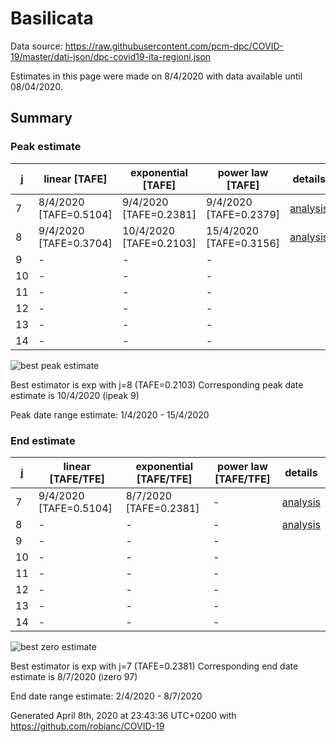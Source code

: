 # Basilicata


Data source: https://raw.githubusercontent.com/pcm-dpc/COVID-19/master/dati-json/dpc-covid19-ita-regioni.json

Estimates in this page were made on 8/4/2020 with data available until 08/04/2020.


## Summary 

### Peak estimate 
|j|linear [TAFE]|exponential [TAFE]|power law [TAFE]|details|
|---|----|-----------|---------|-------|
|7|8/4/2020 [TAFE=0.5104]|9/4/2020 [TAFE=0.2381]|9/4/2020 [TAFE=0.2379]|[analysis](COVID-19_basilicata_j7_2020-04-08.md)|
|8|9/4/2020 [TAFE=0.3704]|10/4/2020 [TAFE=0.2103]|15/4/2020 [TAFE=0.3156]|[analysis](COVID-19_basilicata_j8_2020-04-08.md)|
|9|-|-|-||
|10|-|-|-||
|11|-|-|-||
|12|-|-|-||
|13|-|-|-||
|14|-|-|-||

![best peak estimate](COVID-19_basilicata_j8_2020-04-08.png)

Best estimator is exp with j=8 (TAFE=0.2103)
Corresponding peak date estimate is 10/4/2020 (ipeak 9)


Peak date range estimate: 1/4/2020 - 15/4/2020

### End estimate 
|j|linear [TAFE/TFE]|exponential [TAFE/TFE]|power law [TAFE/TFE]|details|
|---|----|-----------|---------|-------|
|7|9/4/2020 [TAFE=0.5104]|8/7/2020 [TAFE=0.2381]|-|[analysis](COVID-19_basilicata_j7_2020-04-08.md)|
|8|-|-|-|[analysis](COVID-19_basilicata_j8_2020-04-08.md)|
|9|-|-|-||
|10|-|-|-||
|11|-|-|-||
|12|-|-|-||
|13|-|-|-||
|14|-|-|-||

![best zero estimate](COVID-19_basilicata_j7_2020-04-08.png)

Best estimator is exp with j=7 (TAFE=0.2381)
Corresponding end date estimate is 8/7/2020 (izero 97)


End date range estimate: 2/4/2020 - 8/7/2020

Generated April 8th, 2020 at 23:43:36 UTC+0200 with https://github.com/robianc/COVID-19

